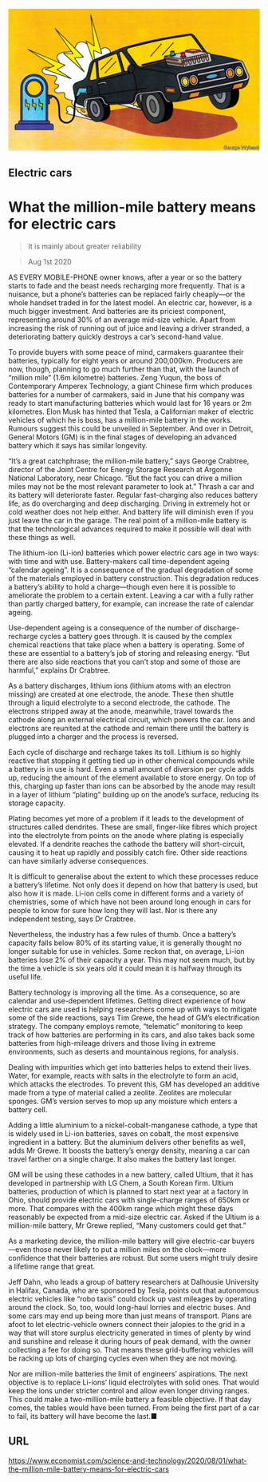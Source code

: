 ![](./images/20200801_STD001_0.jpg)

## Electric cars

# What the million-mile battery means for electric cars

> It is mainly about greater reliability

> Aug 1st 2020

AS EVERY MOBILE-PHONE owner knows, after a year or so the battery starts to fade and the beast needs recharging more frequently. That is a nuisance, but a phone’s batteries can be replaced fairly cheaply—or the whole handset traded in for the latest model. An electric car, however, is a much bigger investment. And batteries are its priciest component, representing around 30% of an average mid-size vehicle. Apart from increasing the risk of running out of juice and leaving a driver stranded, a deteriorating battery quickly destroys a car’s second-hand value.

To provide buyers with some peace of mind, carmakers guarantee their batteries, typically for eight years or around 200,000km. Producers are now, though, planning to go much further than that, with the launch of “million mile” (1.6m kilometre) batteries. Zeng Yuqun, the boss of Contemporary Amperex Technology, a giant Chinese firm which produces batteries for a number of carmakers, said in June that his company was ready to start manufacturing batteries which would last for 16 years or 2m kilometres. Elon Musk has hinted that Tesla, a Californian maker of electric vehicles of which he is boss, has a million-mile battery in the works. Rumours suggest this could be unveiled in September. And over in Detroit, General Motors (GM) is in the final stages of developing an advanced battery which it says has similar longevity.

“It’s a great catchphrase; the million-mile battery,” says George Crabtree, director of the Joint Centre for Energy Storage Research at Argonne National Laboratory, near Chicago. “But the fact you can drive a million miles may not be the most relevant parameter to look at.” Thrash a car and its battery will deteriorate faster. Regular fast-charging also reduces battery life, as do overcharging and deep discharging. Driving in extremely hot or cold weather does not help either. And battery life will diminish even if you just leave the car in the garage. The real point of a million-mile battery is that the technological advances required to make it possible will deal with these things as well.

The lithium-ion (Li-ion) batteries which power electric cars age in two ways: with time and with use. Battery-makers call time-dependent ageing “calendar ageing”. It is a consequence of the gradual degradation of some of the materials employed in battery construction. This degradation reduces a battery’s ability to hold a charge—though even here it is possible to ameliorate the problem to a certain extent. Leaving a car with a fully rather than partly charged battery, for example, can increase the rate of calendar ageing.

Use-dependent ageing is a consequence of the number of discharge-recharge cycles a battery goes through. It is caused by the complex chemical reactions that take place when a battery is operating. Some of these are essential to a battery’s job of storing and releasing energy. “But there are also side reactions that you can’t stop and some of those are harmful,” explains Dr Crabtree.

As a battery discharges, lithium ions (lithium atoms with an electron missing) are created at one electrode, the anode. These then shuttle through a liquid electrolyte to a second electrode, the cathode. The electrons stripped away at the anode, meanwhile, travel towards the cathode along an external electrical circuit, which powers the car. Ions and electrons are reunited at the cathode and remain there until the battery is plugged into a charger and the process is reversed.

Each cycle of discharge and recharge takes its toll. Lithium is so highly reactive that stopping it getting tied up in other chemical compounds while a battery is in use is hard. Even a small amount of diversion per cycle adds up, reducing the amount of the element available to store energy. On top of this, charging up faster than ions can be absorbed by the anode may result in a layer of lithium “plating” building up on the anode’s surface, reducing its storage capacity.

Plating becomes yet more of a problem if it leads to the development of structures called dendrites. These are small, finger-like fibres which project into the electrolyte from points on the anode where plating is especially elevated. If a dendrite reaches the cathode the battery will short-circuit, causing it to heat up rapidly and possibly catch fire. Other side reactions can have similarly adverse consequences.

It is difficult to generalise about the extent to which these processes reduce a battery’s lifetime. Not only does it depend on how that battery is used, but also how it is made. Li-ion cells come in different forms and a variety of chemistries, some of which have not been around long enough in cars for people to know for sure how long they will last. Nor is there any independent testing, says Dr Crabtree.

Nevertheless, the industry has a few rules of thumb. Once a battery’s capacity falls below 80% of its starting value, it is generally thought no longer suitable for use in vehicles. Some reckon that, on average, Li-ion batteries lose 2% of their capacity a year. This may not seem much, but by the time a vehicle is six years old it could mean it is halfway through its useful life.

Battery technology is improving all the time. As a consequence, so are calendar and use-dependent lifetimes. Getting direct experience of how electric cars are used is helping researchers come up with ways to mitigate some of the side reactions, says Tim Grewe, the head of GM’s electrification strategy. The company employs remote, “telematic” monitoring to keep track of how batteries are performing in its cars, and also takes back some batteries from high-mileage drivers and those living in extreme environments, such as deserts and mountainous regions, for analysis.

Dealing with impurities which get into batteries helps to extend their lives. Water, for example, reacts with salts in the electrolyte to form an acid, which attacks the electrodes. To prevent this, GM has developed an additive made from a type of material called a zeolite. Zeolites are molecular sponges. GM’s version serves to mop up any moisture which enters a battery cell.

Adding a little aluminium to a nickel-cobalt-manganese cathode, a type that is widely used in Li-ion batteries, saves on cobalt, the most expensive ingredient in a battery. But the aluminium delivers other benefits as well, adds Mr Grewe. It boosts the battery’s energy density, meaning a car can travel farther on a single charge. It also makes the battery last longer.

GM will be using these cathodes in a new battery, called Ultium, that it has developed in partnership with LG Chem, a South Korean firm. Ultium batteries, production of which is planned to start next year at a factory in Ohio, should provide electric cars with single-charge ranges of 650km or more. That compares with the 400km range which might these days reasonably be expected from a mid-size electric car. Asked if the Ultium is a million-mile battery, Mr Grewe replied, “Many customers could get that.”

As a marketing device, the million-mile battery will give electric-car buyers—even those never likely to put a million miles on the clock—more confidence that their batteries are robust. But some users might truly desire a lifetime range that great.

Jeff Dahn, who leads a group of battery researchers at Dalhousie University in Halifax, Canada, who are sponsored by Tesla, points out that autonomous electric vehicles like “robo taxis” could clock up vast mileages by operating around the clock. So, too, would long-haul lorries and electric buses. And some cars may end up being more than just means of transport. Plans are afoot to let electric-vehicle owners connect their jalopies to the grid in a way that will store surplus electricity generated in times of plenty by wind and sunshine and release it during hours of peak demand, with the owner collecting a fee for doing so. That means these grid-buffering vehicles will be racking up lots of charging cycles even when they are not moving.

Nor are million-mile batteries the limit of engineers’ aspirations. The next objective is to replace Li-ions’ liquid electrolytes with solid ones. That would keep the ions under stricter control and allow even longer driving ranges. This could make a two-million-mile battery a feasible objective. If that day comes, the tables would have been turned. From being the first part of a car to fail, its battery will have become the last.■

## URL

https://www.economist.com/science-and-technology/2020/08/01/what-the-million-mile-battery-means-for-electric-cars
